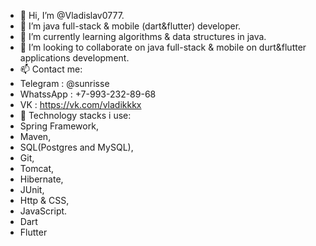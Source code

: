 - 👋 Hi, I’m @Vladislav0777.
- 👀 I’m java full-stack & mobile (dart&flutter) developer.
- 🌱 I’m currently learning algorithms & data structures in java.
- 💞️ I’m looking to collaborate on java full-stack & mobile on durt&flutter applications development.
- 📫 Contact me:
- Telegram     : @sunrisse
- WhatssApp    : +7-993-232-89-68
- VK           : https://vk.com/vladikkkx
- 💼 Technology stacks i use: 
- Spring Framework, 
- Maven, 
- SQL(Postgres and MySQL), 
- Git, 
- Tomcat, 
- Hibernate,
- JUnit,
- Http & CSS,
- JavaScript.
- Dart
- Flutter
<!---
Vladislav0777/Vladislav0777 is a ✨ special ✨ repository because its `README.md` (this file) appears on your GitHub profile.
You can click the Preview link to take a look at your changes.
--->
